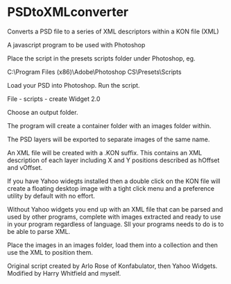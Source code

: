 # PSDtoXMLconverter

Converts a PSD file to a series of XML descriptors within a KON file (XML)

A javascript program to be used with Photoshop

Place the script in the presets scripts folder under Photoshop, eg.

C:\Program Files (x86)\Adobe\Photoshop CS\Presets\Scripts

Load your PSD into Photoshop. Run the script.

File - scripts - create Widget 2.0

Choose an output folder.

The program will create a container folder with an images folder within.

The PSD layers will be exported to separate images of the same name.

An XML file will be created with a .KON suffix. This contains an XML description of each layer
including X and Y positions described as hOffset and vOffset. 

If you have Yahoo widegts installed then a double click on the KON file will create a floating 
desktop image with a tight click menu and a preference utility by default with no effort.

Without Yahoo widgets you end up with an XML file that can be parsed and used by other programs, complete
with images extracted and ready to use in your program regardless of language. Sll your programs needs to 
do is to be able to parse XML. 

Place the images in an images folder, load them into a collection and then use the XML to position them.

Original script created by Arlo Rose of Konfabulator, then Yahoo Widgets. 
Modified by Harry Whitfield and myself.

